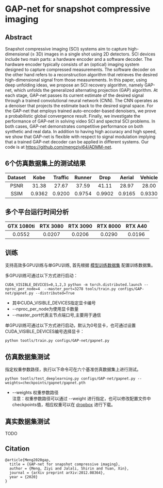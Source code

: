# GAP-net for snapshot compressive imaging 
## Abstract
Snapshot compressive imaging (SCI) systems aim to capture high-dimensional (≥ 3D) images in a single shot using 2D detectors. SCI devices include two main parts: a hardware encoder and a software decoder. The hardware encoder typically consists of an (optical) imaging system designed to capture compressed measurements. The software decoder on the other hand refers to a reconstruction algorithm that retrieves the desired high-dimensional signal from those measurements. In this paper, using deep unfolding ideas, we propose an SCI recovery algorithm, namely GAP-net, which unfolds the generalized alternating projection (GAP) algorithm. At each stage, GAP-net passes its current estimate of the desired signal through a trained convolutional neural network (CNN). The CNN operates as a denoiser that projects the estimate back to the desired signal space. For the GAP-net that employs trained auto-encoder-based denoisers, we prove a probabilistic global convergence result. Finally, we investigate the performance of GAP-net in solving video SCI and spectral SCI problems. In both cases, GAP-net demonstrates competitive performance on both synthetic and real data. In addition to having high accuracy and high speed, we show that GAP-net is flexible with respect to signal modulation implying that a trained GAP-net decoder can be applied in different systems. Our code is at https://github.com/mengziyi64/ADMM-net.

## 6个仿真数据集上的测试结果
|Dataset|Kobe  |Traffic|Runner| Drop  | Aerial | Vehicle|Average|
|:----:|:----: |:----:|:-----:|:----:  | :-----:|:----: |:----:|
|PSNR | 31.38| 27.67| 37.59 | 41.11|  28.97| 28.00|  32.47| 
|SSIM |0.9362|0.9200|0.9754|0.9902|0.9165|0.9330|0.9452|

## 多个平台运行时间分析
|GTX 1080ti |RTX 3080 |RTX 3090 | RTX 8000 | RTX A40|
|:---------:|:------: |:-------:|:-------:|:------:|
|  0.0552   | 0.0207  |  0.0206 |  0.0290 |  0.0196|

## 训练
支持高效多GPU训练与单GPU训练, 首先根据 [模型训练数据集](cacti/docs/add_datasets_cn.md) 配置训练数据集。

多GPU训练可通过以下方式进行启动：
```
CUDA_VISIBLE_DEVICES=0,1,2,3 python -m torch.distributed.launch --nproc_per_node=4  --master_port=3278 tools/train.py configs/GAP-net/gapnet.py --distributed=True
```
* 其中CUDA_VISIBLE_DEVICES指定显卡编号  
* --nproc_per_node为使用显卡数量  
* --master_port代表主节点端口号,主要用于通信

单GPU训练可通过以下方式进行启动，默认为0号显卡，也可通过设置CUDA_VISIBLE_DEVICES编号选择显卡：
```
python tootls/train.py configs/GAP-net/gapnet.py
```

## 仿真数据集测试
指定权重参数路径，执行以下命令可在六个基准仿真数据集上进行测试。
```
python tootls/test_deeplearning.py configs/GAP-net/gapnet.py --weights=checkpoints/gapnet/gapnet.pth
```
* --weights 权重参数路径  
注意：权重参数路径可以通过 --weight 进行指定，也可以修改配置文件中checkpoints值，相应权重可以在 [dropbox](https://www.dropbox.com/sh/96nf7jzabhqj4mh/AAB09QXrNGi_kujDDnWn6G32a?dl=0) 进行下载。
## 真实数据集测试
TODO
## Citation
```
@article{Meng2020gap,
  title = {GAP-net for snapshot compressive imaging},
  author = {Meng, Ziyi and Jalali, Shirin and Yuan, Xin},
  journal = {arXiv preprint arXiv:2012.08364},
  year = {2020}
}
```